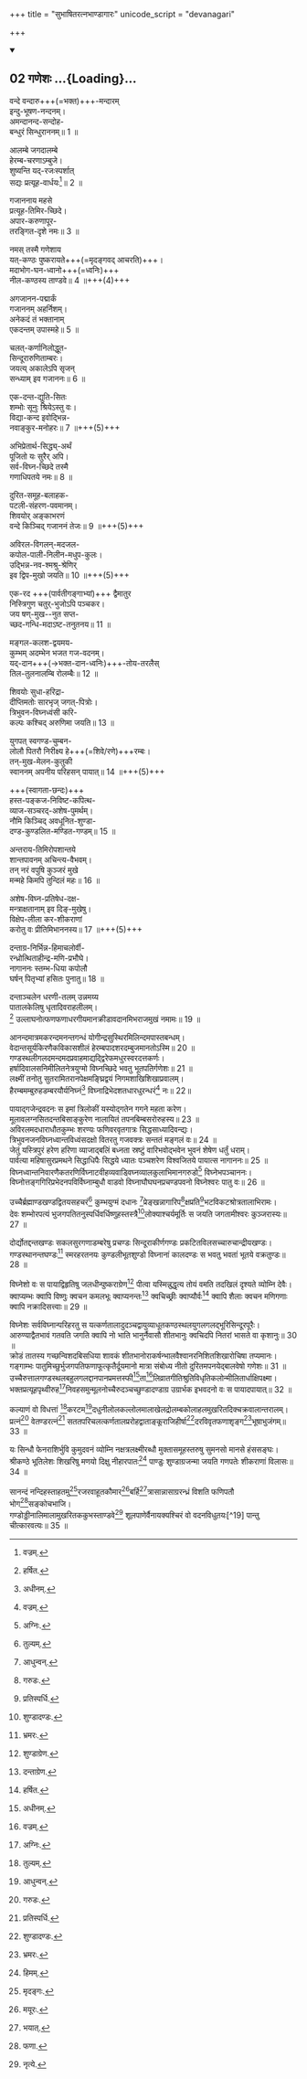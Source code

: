 +++
title = "सुभाषितरत्नभाण्डागारः"
unicode_script = "devanagari"

+++
<div class="js_include" includetitle="true" newlevelforh1="2" unfilled url="/kAvyam/laxyam/padyam/subhAShitam/subhAShita-ratna-bhANDAgAram/01_mangalAcharaNaprakaraNam/02_gaNeshaH/">
<details open><summary><h2>02 गणेशः ...{Loading}...</h2></summary>


वन्दे वन्दारु+++(=भक्त)+++-मन्दारम्  
इन्दु-भूषण-नन्दनम्।  
अमन्दानन्द-सन्दोह-  
बन्धुरं सिन्धुराननम्॥ 1 ॥

आलम्बे जगदालम्बे  
हेरम्ब-चरणाऽम्बुजे।  
शुष्यन्ति यद्-रजःस्पर्शात्  
सद्यः प्रत्यूह-वार्धयः[^5]॥ 2 ॥

गजाननाय महसे  
प्रत्यूह-तिमिर-च्छिदे।  
अपार-करुणापूर-  
तरङ्गित-दृशे नमः॥ 3 ॥

नमस् तस्मै गणेशाय  
यत्-कण्ठः पुष्करायते+++(=मृदङ्गवद् आचरति)+++।  
मदाभोग-घन-ध्वानो+++(=ध्वनिः)+++  
नील-कण्ठस्य ताण्डवे॥ 4 ॥+++(4)+++

अगजानन-पद्मार्कं  
गजाननम् अहर्निशम्।  
अनेकदं तं भक्तानाम्  
एकदन्तम् उपास्महे॥ 5 ॥

चलत्-कर्णानिलोद्धूत-  
सिन्दूरारुणिताम्बरः।  
जयत्य् अकालेऽपि सृजन्  
सन्ध्याम् इव गजाननः॥ 6 ॥

एक-दन्त-द्युति-सितः  
शम्भोः सूनुः श्रियेऽस्तु वः।  
विद्या-कन्द इवोद्भिन्न-  
नवाङ्कुर-मनोहरः॥ 7 ॥+++(5)+++

अभिप्रेतार्थ-सिद्ध्य्-अर्थं  
पूजितो यः सुरैर् अपि।  
सर्व-विघ्न-च्छिदे तस्मै  
गणाधिपतये नमः॥ 8 ॥

दुरित-समूह-बलाहक-  
पटली-संहरण-पवमानम्।  
शिवयोर् अङ्काभरणं  
वन्दे किञ्चिद् गजाननं तेजः॥ 9 ॥+++(5)+++  

अविरल-विगलन्-मदजल-  
कपोल-पाली-निलीन-मधुप-कुलः।  
उद्भिन्न-नव-श्मश्रु-श्रेणिर्  
इव द्विप-मुखो जयति॥ 10 ॥+++(5)+++  

एक-रद +++(पार्वतीगङ्गाभ्यां)+++ द्वैमातुर  
निस्त्रिगुण चतुर्-भुजोऽपि पञ्चकर।  
जय षण्-मुख--नुत सप्त-  
च्छद-गन्धि-मदाऽष्ट-तनुतनय॥ 11 ॥  

मङ्गल-कलश-द्वयमय-  
कुम्भम् अदम्भेन भजत गज-वदनम्।  
यद्-दान+++(→भक्त-दान-ध्वनिः)+++-तोय-तरलैस्  
तिल-तुलनालम्बि रोलम्बैः॥ 12 ॥  

शिवयोः सुधा-हरिद्रा-  
दीप्तिमतोः सारभृज् जगत्-पित्रोः।  
त्रिभुवन-विघ्नध्वंसी करि-  
कल्पः कश्चिद् अरुणिमा जयति॥ 13 ॥  

युगपत् स्वगण्ड-चुम्बन-  
लोलौ पितरौ निरीक्ष्य हे+++(=शिवे/रणे)+++रम्बः।  
तन्-मुख-मेलन-कुतुकी  
स्वाननम् अपनीय परिहसन् पायात्॥ 14 ॥+++(5)+++  

+++(स्वागता-छन्दः)+++  
हस्त-पङ्कज-निविष्ट-कपित्थ-  
व्याज-सञ्चरद्-अशेष-पुमर्थम्।  
नौमि किञ्चिद् अवधूनित-शुण्डा-  
दण्ड-कुण्डलित-मण्डित-गण्डम्॥ 15 ॥  

अन्तराय-तिमिरोपशान्तये  
शान्तपावनम् अचिन्त्य-वैभवम्।  
तन् नरं वपुषि कुञ्जरं मुखे  
मन्महे किमपि तुन्दिलं महः॥ 16 ॥  

अशेष-विघ्न-प्रतिषेध-दक्ष-  
मन्त्राक्षतानाम् इव दिङ्-मुखेषु।  
विक्षेप-लीला कर-शीकराणां  
करोतु वः प्रीतिमिभाननस्य॥ 17 ॥+++(5)+++  

दन्ताग्र-निर्भिन्न-हिमाचलोर्वी-  
रन्ध्रोत्थिताहीन्द्र-मणि-प्रभौघे।  
नागाननः स्तम्भ-धिया कपोलौ  
घर्षन् पितृभ्यां हसितः पुनातु॥ 18 ॥  

दन्ताञ्चलेन धरणी-तलम् उन्नमय्य  
पातालकेलिषु धृतादिवराहलीलम्।  
[^3] उल्लाघनोत्फणफणाधरगीयमानक्रीडावदानमिभराजमुखं नमामः॥ 19 ॥  


[^2]: दन्ताग्रेण.


[^3]: हर्षित.
 
आनन्दमात्रमकरन्दमनन्तगन्धं योगीन्द्रसुस्थिरमिलिन्दमपास्तबन्धम्।  
वेदान्तसूर्यकिरणैकविकासशीलं हेरम्बपादशरदम्बुजमानतोऽस्मि॥ 20 ॥  
गण्डस्थलीगलदमन्दमदप्रवाहमाद्यद्द्विरेफमधुरस्वरदत्तकर्णः।  
हर्षादिवालसनिमीलितनेत्रयुग्मो विघ्नच्छिदे भवतु भूतपतिर्गणेशः॥ 21 ॥  
लक्ष्मीं तनोतु सुतरामितरानपेक्षमङ्घ्रिद्वयं निगमशाखिशिखाप्रवालम्।  
हैरम्बमम्बुरुहडम्बरयौर्यनिघ्नं[^4] विघ्नाद्रिभेदशतधारधुरन्धरं[^5] नः॥ 22॥  


[^4]: अधीनम्.


[^5]: वज्रम्.
 
पायाद्गजेन्द्रवदनः स इमां त्रिलोकीं यस्योद्गतेन गगने महता करेण।  
मूलावलग्नसितदन्तबिसाङ्कुरेण नालायितं तपनबिम्बसरोरुहस्य॥ 23 ॥  
अविरलमदधाराधौतकुम्भः शरण्यः फणिवरवृतगात्रः सिद्धसाध्यादिवन्द्यः।  
त्रिभुवनजनविघ्नध्वान्तविध्वंसदक्षो वितरतु गजवक्त्रः सन्ततं मङ्गलं वः॥ 24 ॥  
जेतुं यस्त्रिपुरं हरेण हरिणा व्याजाद्बलिं बध्नता स्रष्टुं वारिभवोद्भवेन भुवनं शेषेण धर्तुं धराम्।  
पार्वत्या महिषासुरप्रमथने सिद्धाधिपैः सिद्धये ध्यातः पञ्चशरेण विश्वजितये पायात्स नागाननः॥ 25 ॥  
विघ्नध्वान्तनिवारणैकतरणिर्विघ्नाटवीहव्यवाड्विघ्नव्यालकुलाभिमानगरुडो[^6] विघ्नेभपञ्चाननः।  
विघ्नोत्तङ्गगिरिप्रभेदनपविर्विघ्नाम्बुधौ वाडवो विघ्नाघौघघनप्रचण्डपवनो विघ्नेश्वरः पातु वः॥ 26 ॥  


[^6]: अग्निः.
 
उच्चैर्ब्रह्माण्डखण्डद्वितयसहचरं[^7] कुम्भयुग्मं दधानः [^8]प्रेङ्खन्नागारिप[^9]क्षप्रति[^10]भटविकटश्रोत्रतालाभिरामः।  
देवः शम्भोरपत्यं भुजगपतितनुस्पर्धिवर्धिष्णुहस्तस्त्रै[^11]लोक्याश्चर्यमूर्तिः स जयति जगतामीश्वरः कुञ्जरास्यः॥ 27 ॥  


[^7]: तुल्यम्.


[^8]: आधुन्वन्.


[^9]: गरुडः.


[^10]: प्रतिस्पर्धि.


[^11]: शुण्डादण्डः.
 
दोर्द्योतद्दन्तखण्डः सकलसुरगणाडम्बरेषु प्रचण्डः सिन्दूराकीर्णगण्डः प्रकटितविलसच्चारुचान्द्रीयखण्डः।  
गण्डस्थानन्तघण्डः[^12] स्मरहरतनयः कुण्डलीभूतशुण्डो विघ्नानां कालदण्डः स भवतु भवतां भूतये वक्रतुण्डः॥ 28 ॥  


[^12]: भ्रमरः.
 
विघ्नेशो वः स पायाद्विहृतिषु जलधीन्पुष्कराग्रेण[^1] पीत्वा यस्मिन्नुद्धृत्य तोयं वमति तदखिलं दृश्यते व्योम्नि देवैः।  
क्वाप्यम्भः क्वापि विष्णुः क्वचन कमलभूः क्वाप्यनन्तः[^2] क्वचिच्छ्रीः क्वाप्यौर्वः[^3] क्वापि शैलाः क्वचन मणिगणाः क्वापि नक्रादिसत्त्वाः॥ 29 ॥  


[^1]: शुण्डाग्रेण.


[^2]: शेषः.


[^3]: वाडवः.
 
विघ्नेशः सर्वविघ्नान्परिहरतु स यत्कर्णतालादुदञ्चद्वायुव्याधूतकण्ठस्थलयुगलगलद्भूरिसिन्दूरपूरैः।  
आरुण्याद्वैतभावं गतवति जगति क्वापि नो भाति भानुर्नैवासौ शीतभानुः क्वचिदपि नितरां भासते वा कृशानुः॥ 30 ॥  
क्रोडं तातस्य गच्छन्विशदबिसधिया शावकं शीतभानोराकर्षन्भालवैश्वानरनिशितशिखारोचिषा तप्यमानः। गङ्गाम्भः पातुमिच्छुर्भुजगपतिफणाफूत्कृतैर्दूयमानो मात्रा संबोध्य नीतो दुरितमपनयेद्बालवेषो गणेशः॥ 31 ॥  
उच्चैरुत्तालगण्डस्थलबहुलगलद्दानपानप्रमत्तस्फी[^4]ता[^5]लिव्रातगीतिश्रुतिविधृतिकलोन्मीलितार्धाक्षिपक्ष्मा।  
भक्तप्रत्यूहपृथ्वीरुह[^6]निवहसमुन्मूलनोच्चैरुदञ्चच्छुण्डादण्डाग्र उग्रार्भक इभवदनो वः स पायादपायात्॥ 32 ॥  


[^4]: बहु.


[^5]: भ्रमरसमुदायः.


[^6]: वृक्षः.
 
कल्याणं वो विधत्तां [^7]करटम[^8]दधुनीलोलकल्लोलमालाखेलद्रोलम्बकोलाहलमुखरितदिक्चक्रवालान्तरालम्।  
प्रत्नं[^9] वेतण्डरत्नं[^10] सततपरिचलत्कर्णतालप्ररोहद्वाताङ्कूराजिहीर्षा[^11]दरविवृतफणाशृङ्ग[^12]भूषाभुजंगम्॥ 33 ॥  


[^7]: गण्डस्थलम्.


[^8]: मदोदकसरित्.


[^9]: पुरातनम्.


[^10]: गजश्रेष्ठः.


[^11]: ईषत्.


[^12]: अग्रभागः.
 
यः सिन्धौ फेनराशिर्भुवि कुमुदवनं व्योम्नि नक्षत्रलक्ष्मीरब्धौ मुक्तासमूहस्तरुषु सुमनसो मानसे हंससङ्घः।  
श्रीकण्ठे भूतिलेशः शिखरिषु मणयो दिक्षु नीहारपातः[^13] पाण्डुः शुण्डाग्रजन्मा जयति गणपतेः शीकराणां विलासः॥ 34 ॥  


[^13]: हिमम्.
 
सानन्दं नन्दिहस्ताहतमु[^14]रजरवाहूतकौमार[^15]बर्हि[^16]त्रासान्नासाग्ररन्ध्रं विशति फणिपतौ भोग[^17]सङ्कोचभाजि।  
गण्डोड्डीनालिमालामुखरितककुभस्ताण्डवे[^18] शूलपाणेर्वैनायक्यश्चिरं वो वदनविधुतयः[^19] पान्तु चीत्कारवत्यः॥ 35 ॥  


[^14]: मृदङ्गः.


[^15]: मयूरः.


[^16]: भयात्.


[^17]: फणा.


[^18]: नृत्ये.
 

</details>
</div>
